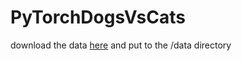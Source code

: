 # PyTorchDogsVsCats

download the data [here](https://www.kaggle.com/c/dogs-vs-cats/data)
and put to the /data directory